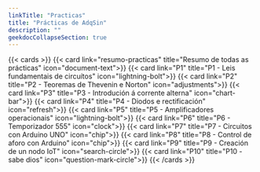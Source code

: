```yaml
---
linkTitle: "Practicas"
title: "Prácticas de AdqSin"
description: ""
geekdocCollapseSection: true
---
```


{{< cards >}}
    {{< card link="resumo-practicas" title="Resumo de todas as prácticas" icon="document-text">}}
    {{< card link="P1" title="P1 - Leis fundamentais de circuítos" icon="lightning-bolt">}}
    {{< card link="P2" title="P2 - Teoremas de Thevenin e Norton" icon="adjustments">}}
    {{< card link="P3" title="P3 - Introdución á corrente alterna" icon="chart-bar">}}
    {{< card link="P4" title="P4 - Diodos e rectificación" icon="refresh">}}
    {{< card link="P5" title="P5 - Amplificadores operacionais" icon="lightning-bolt">}}
    {{< card link="P6" title="P6 - Temporizador 555" icon="clock">}}
    {{< card link="P7" title="P7 - Circuitos con Arduino UNO" icon="chip">}}
    {{< card link="P8" title="P8 - Control de aforo con Arduino" icon="chip">}}
    {{< card link="P9" title="P9 - Creación de un nodo IoT" icon="search-circle">}}
    {{< card link="P10" title="P10 - sabe dios" icon="question-mark-circle">}}
{{< /cards >}}

